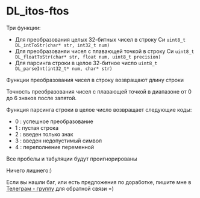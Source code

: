 # DL_itos-ftos
Три функции:
- Для преобразования целых 32-битных чисел в строку Си `uint8_t DL_intToStr(char* str, int32_t num)`
- Для преобразованяи чисел с плавающей точкой в строку Си `uint8_t DL_floatToStr(char* str, float num, uint8_t precision)`
- Для парсинга строки в целое 32-битное число `uint8_t DL_parseInt(int32_t* num, char* str)`

Функции преобразования чисел в строку возвращают длину строки

Точность преобразования чисел с плавающей точкой в диапазоне от 0 до 6 знаков после запятой.

Функция парсинга строки в целое число возвращает следующие коды:
- 0 : успешное преобразование
- 1 : пустая строка
- 2 : введен только знак
- 3 : введен недопустимый символ
- 4 : переполнение переменной

Все пробелы и табуляции будут проигнорированы

Ничего лишнего:)

Если вы нашли баг, или есть предложения по доработке, пишите мне в [Телеграм - группу](https://t.me/DLeeFB) для обратной связи =)
